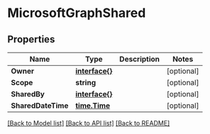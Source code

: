 # MicrosoftGraphShared

## Properties

Name | Type | Description | Notes
------------ | ------------- | ------------- | -------------
**Owner** | [**interface{}**](.md) |  | [optional] 
**Scope** | **string** |  | [optional] 
**SharedBy** | [**interface{}**](.md) |  | [optional] 
**SharedDateTime** | [**time.Time**](time.Time.md) |  | [optional] 

[[Back to Model list]](../README.md#documentation-for-models) [[Back to API list]](../README.md#documentation-for-api-endpoints) [[Back to README]](../README.md)


